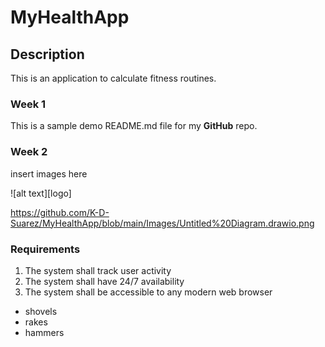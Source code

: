# MyHealthApp
## Description
This is an application to calculate fitness routines.

### Week 1
This is a sample demo README.md file for my **GitHub** repo.

### Week 2
insert images here

![alt text][logo]

 https://github.com/K-D-Suarez/MyHealthApp/blob/main/Images/Untitled%20Diagram.drawio.png

### Requirements
1. The system shall track user activity
2. The system shall have 24/7 availability
3. The system shall be accessible to any modern web browser

* shovels
* rakes
* hammers
